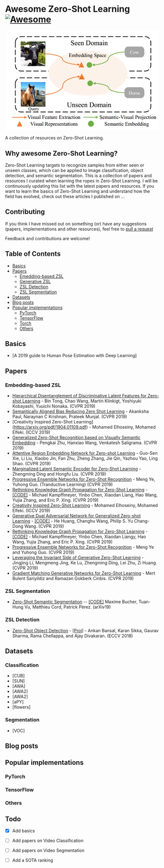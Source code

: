 # Awesome Zero-Shot Learning [![Awesome](https://cdn.rawgit.com/sindresorhus/awesome/d7305f38d29fed78fa85652e3a63e154dd8e8829/media/badge.svg)](https://github.com/sindresorhus/awesome)

<p align="center">
  <img src="zsk_diagram.png" width=500>
</p>

A collection of resources on Zero-Shot Learning.

## Why awesome Zero-Shot Learning?
Zero-Shot Learning targets to recognize samples from either seen or unseen classes, which can be applied to image classification, object detection, and semantic segmentation.
This is a collection of papers and resources I curated when learning the ropes in Zero-Shot Learning. I will be continuously updating this list with the latest papers and resources. 
If you want to learn the basics of Zero-Shot Learning and understand how the field has evolved, check out these articles I published on ...


## Contributing

If you think I have missed out on something (or) have any suggestions (papers, implementations and other resources), feel free to [pull a request](https://github.com/mboboGO/awesome-zero-shot-learning/pulls)

Feedback and contributions are welcome!

## Table of Contents
- [Basics](#basics)
- [Papers](#papers)
  - [Emedding-based ZSL](#embedding-based-zsl)
  - [Generative ZSL](#generative-zsl)
  - [ZSL Detection](#zsl-detection)
  - [ZSL Segmentation](#zsl-segmentation)
- [Datasets](#datasets) 
- [Blog posts](#blogposts)
- [Popular implementations](#popular-implementations)
  - [PyTorch](#pytorch)
  - [TensorFlow](#tensorflow)
  - [Torch](#Torch)
  - [Others](#others)

## Basics
- [A 2019 guide to Human Pose Estimation with Deep Learning]


## Papers

### Embedding-based ZSL
- [Hierarchical Disentanglement of Discriminative Latent Features for Zero-shot Learning](http://openaccess.thecvf.com/content_CVPR_2019/papers/Tong_Hierarchical_Disentanglement_of_Discriminative_Latent_Features_for_Zero-Shot_Learning_CVPR_2019_paper.pdf) - Bin Tong, Chao Wang, Martin Klinkigt, Yoshiyuki Kobayashi, Yuuichi Nonaka. (CVPR 2019)
- [Semantically Aligned Bias Reducing Zero Shot Learning](http://openaccess.thecvf.com/content_CVPR_2019/papers/Paul_Semantically_Aligned_Bias_Reducing_Zero_Shot_Learning_CVPR_2019_paper.pdf) - Akanksha Paul, Naraynan C Krishnan, Prateek Munjal. (CVPR 2019)
- [Creativity Inspired Zero-Shot Learning] (https://arxiv.org/pdf/1904.01109.pdf) - Mohamed Elhoseiny, Mohamed Elfeki. (ICCV 2019)
- [Generalized Zero-Shot Recognition based on Visually Semantic Embedding](http://openaccess.thecvf.com/content_CVPR_2019/papers/Zhu_Generalized_Zero-Shot_Recognition_Based_on_Visually_Semantic_Embedding_CVPR_2019_paper.pdf) - Pengkai Zhu, Hanxiao Wang, Venkatesh Saligrama. (CVPR 2019)
- [Attentive Region Embedding Network for Zero-shot Learning](http://openaccess.thecvf.com/content_CVPR_2019/papers/Xie_Attentive_Region_Embedding_Network_for_Zero-Shot_Learning_CVPR_2019_paper.pdf) - Guo-Sen Xie, Li Liu, Xiaobo Jin, Fan Zhu, Zheng Zhang, Jie Qin, Yazhou Yao, Ling Shao. (CVPR 2019)
- [Marginalized Latent Semantic Encoder for Zero-Shot Learning](http://openaccess.thecvf.com/content_CVPR_2019/papers/Ding_Marginalized_Latent_Semantic_Encoder_for_Zero-Shot_Learning_CVPR_2019_paper.pdf) - Zhengming Ding and Hongfu Liu. (CVPR 2019)
- [Progressive Ensemble Networks for Zero-Shot Recognition](https://arxiv.org/pdf/1805.07473.pdf) - Meng Ye, Yuhong Guo. (Tranductive Learning) (CVPR 2019)
- [Rethinking Knowledge Graph Propagation for Zero-Shot Learning](https://arxiv.org/pdf/1805.11724.pdf) - [[CODE]](https://github.com/cyvius96/adgpm)  - Michael Kampffmeyer, Yinbo Chen, Xiaodan Liang, Hao Wang, Yujia Zhang, and Eric P. Xing. (CVPR 2019)
- [Creativity Inspired Zero-Shot Learning](https://arxiv.org/pdf/1904.01109.pdf) - Mohamed Elhoseiny, Mohamed Elfeki. (ICCV 2019)
- [Generative Dual Adversarial Network for Generalized Zero-shot Learning](http://openaccess.thecvf.com/content_CVPR_2019/papers/Huang_Generative_Dual_Adversarial_Network_for_Generalized_Zero-Shot_Learning_CVPR_2019_paper.pdf) - [[CODE]](https://github.com/stevehuanghe/GDAN) - He Huang, Changhu Wang, Philip S. Yu Chang-Dong Wang. (CVPR 2019)
- [Rethinking Knowledge Graph Propagation for Zero-Shot Learning](http://openaccess.thecvf.com/content_CVPR_2019/papers/Kampffmeyer_Rethinking_Knowledge_Graph_Propagation_for_Zero-Shot_Learning_CVPR_2019_paper.pdf) - [[CODE]](https://github.com/cyvius96/DGP) - Michael Kampffmeyer, Yinbo Chen, Xiaodan Liangy, Hao Wang, Yujia Zhang, and Eric P. Xing. (CVPR 2019)
- [Progressive Ensemble Networks for Zero-Shot Recognition](http://openaccess.thecvf.com/content_CVPR_2019/papers/Ye_Progressive_Ensemble_Networks_for_Zero-Shot_Recognition_CVPR_2019_paper.pdf) - Meng Ye and Yuhong Guo. (CVPR 2019)
- [Leveraging the Invariant Side of Generative Zero-Shot Learning](https://arxiv.org/pdf/1904.04092.pdf) - Jingjing Li, Mengmeng Jing, Ke Lu, Zhengming Ding, Lei Zhu, Zi Huang. (CVPR 2019)
- [Gradient Matching Generative Networks for Zero-Shot Learning](http://openaccess.thecvf.com/content_CVPR_2019/papers/Sariyildiz_Gradient_Matching_Generative_Networks_for_Zero-Shot_Learning_CVPR_2019_paper.pdf) - Mert Bulent Sariyildiz and Ramazan Gokberk Cinbis. (CVPR 2019)

### ZSL Segmentation
- [Zero-Shot Semantic Segmentation](https://arxiv.org/abs/1906.00817) -- [[CODE]](https://github.com/RohanDoshi2018/ZeroshotSemanticSegmentation) Maxime Bucher, Tuan-Hung Vu, Matthieu Cord, Patrick Pérez. (arXiv19)

### ZSL Detection
- [Zero-Shot Object Detection](http://openaccess.thecvf.com/content_ECCV_2018/papers/Ankan_Bansal_Zero-Shot_Object_Detection_ECCV_2018_paper.pdf) - [[Proj]](http://ankan.umiacs.io/zsd.html) - Ankan Bansal, Karan Sikka, Gaurav Sharma, Rama Chellappa, and Ajay Divakaran. (ECCV 2018)


## Datasets
### Classification
- [CUB]
- [SUN]
- [AWA]
- [AWA2]
- [AWA2]
- [aPY]
- [flowers]
### Segmentation
- [VOC]


## Blog posts


## Popular implementations

### PyTorch


### TensorFlow



### Others

## Todo

- [x] Add basics
- [ ] Add papers on Video Classification
- [ ] Add papers on Video Segmentation
- [ ] Add a SOTA ranking











